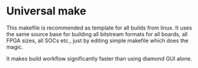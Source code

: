 # Universal make

This makefile is recommended as template for all builds from linux.
It uses the same source base for building all bitstream formats for all
boards, all FPGA sizes, all SOCs etc., just by editing simple makefile
which does the magic.

It makes build workflow significantly faster than using diamond GUI alone.
